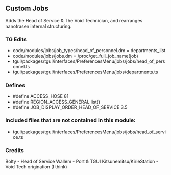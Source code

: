 ## Custom Jobs

Adds the Head of Service & The Void Technician, and rearranges nanotrasen internal structuring.

### TG Edits

- code/modules/jobs/job_types/head_of_personnel.dm = departments_list
- code/modules/jobs/jobs.dm = /proc/get_full_job_name(job)
- tgui/packages/tgui/interfaces/PreferencesMenu/jobs/jobs/head_of_personnel.ts
- tgui/packages/tgui/interfaces/PreferencesMenu/jobs/departments.ts

### Defines

- #define ACCESS_HOSE 81
- #define REGION_ACCESS_GENERAL list()
- #define JOB_DISPLAY_ORDER_HEAD_OF_SERVICE 3.5

### Included files that are not contained in this module:

- tgui/packages/tgui/interfaces/PreferencesMenu/jobs/jobs/head_of_service.ts

### Credits

Bolty - Head of Service
Wallem - Port & TGUI
Kitsunemitsu/KirieStation - Void Tech origination (I think)
